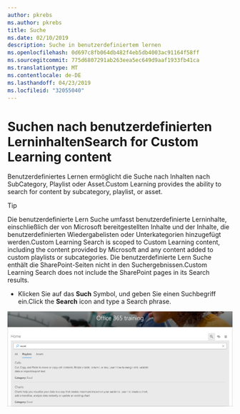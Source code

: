 ```yaml
---
author: pkrebs
ms.author: pkrebs
title: Suche
ms.date: 02/10/2019
description: Suche in benutzerdefiniertem lernen
ms.openlocfilehash: 0d697c8fb064db482f4eb5db4003ac91164f58ff
ms.sourcegitcommit: 775d6807291ab263eea5ec649d9aaf1933fb41ca
ms.translationtype: MT
ms.contentlocale: de-DE
ms.lasthandoff: 04/23/2019
ms.locfileid: "32055040"
---
```

# <a name="search-for-custom-learning-content"></a><span data-ttu-id="2d481-103">Suchen nach benutzerdefinierten Lerninhalten</span><span class="sxs-lookup"><span data-stu-id="2d481-103">Search for Custom Learning content</span></span>

<span data-ttu-id="2d481-104">Benutzerdefiniertes Lernen ermöglicht die Suche nach Inhalten nach SubCategory, Playlist oder Asset.</span><span class="sxs-lookup"><span data-stu-id="2d481-104">Custom Learning provides the ability to search for content by subcategory, playlist, or asset.</span></span> 

> [!TIP]
> <span data-ttu-id="2d481-105">Die benutzerdefinierte Lern Suche umfasst benutzerdefinierte Lerninhalte, einschließlich der von Microsoft bereitgestellten Inhalte und der Inhalte, die benutzerdefinierten Wiedergabelisten oder Unterkategorien hinzugefügt werden.</span><span class="sxs-lookup"><span data-stu-id="2d481-105">Custom Learning Search is scoped to Custom Learning content, including the content provided by Microsoft  and any content added to custom playlists or subcategories.</span></span> <span data-ttu-id="2d481-106">Die benutzerdefinierte Lern Suche enthält die SharePoint-Seiten nicht in den Suchergebnissen.</span><span class="sxs-lookup"><span data-stu-id="2d481-106">Custom Learning Search does not include the SharePoint pages in its Search results.</span></span>     

- <span data-ttu-id="2d481-107">Klicken Sie auf das **Such** Symbol, und geben Sie einen Suchbegriff ein.</span><span class="sxs-lookup"><span data-stu-id="2d481-107">Click the **Search** icon and type a Search phrase.</span></span> 

![CG-Search. png](media/cg-search.png)


